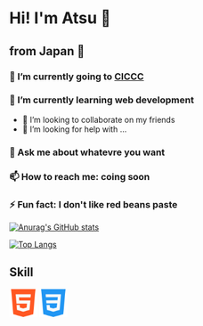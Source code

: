 # Hi! I'm Atsu 🍔
## from Japan 🗾




### 🔭 I’m currently going to <a href="https://ciccc.ca/">CICCC</a>
### 🌱 I’m currently learning web development
- 👯 I’m looking to collaborate on my friends 
- 🤔 I’m looking for help with ...
### 💬 Ask me about whatevre you want
### 📫 How to reach me: coing soon
### ⚡ Fun fact: I don't like red beans paste

[![Anurag's GitHub stats](https://github-readme-stats.vercel.app/api?username=tenmusu007&show_icons=true&theme=gruvbox)](https://github.com/anuraghazra/github-readme-stats)

[![Top Langs](https://github-readme-stats.vercel.app/api/top-langs/?username=tenmusu007&layout=compact)](https://github.com/anuraghazra/github-readme-stats)

## Skill
<img src="html5.png" width="50"> <img src="css3.png" width="50">
